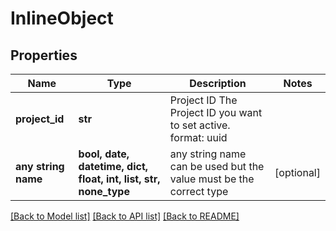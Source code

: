 # InlineObject


## Properties
Name | Type | Description | Notes
------------ | ------------- | ------------- | -------------
**project_id** | **str** | Project ID  The Project ID you want to set active.  format: uuid | 
**any string name** | **bool, date, datetime, dict, float, int, list, str, none_type** | any string name can be used but the value must be the correct type | [optional]

[[Back to Model list]](../README.md#documentation-for-models) [[Back to API list]](../README.md#documentation-for-api-endpoints) [[Back to README]](../README.md)


